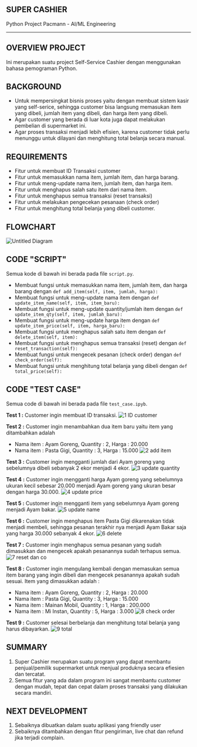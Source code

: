 ## SUPER CASHIER
Python Project Pacmann - AI/ML Engineering

---

## OVERVIEW PROJECT
Ini merupakan suatu project Self-Service Cashier dengan menggunakan bahasa pemograman Python.

## BACKGROUND
- Untuk mempersingkat bisnis proses yaitu dengan membuat sistem kasir yang self-serice, sehingga customer bisa langsung memasukan item yang dibeli, jumlah item yang dibeli, dan harga item yang dibeli.
- Agar customer yang berada di luar kota juga dapat melakukan pembelian di supermarket ini.
- Agar proses transaksi menjadi lebih efisien, karena customer tidak perlu menunggu untuk dilayani dan menghitung total belanja secara manual.

## REQUIREMENTS
- Fitur untuk membuat ID Transaksi customer
- Fitur untuk memasukkan nama item, jumlah item, dan harga barang.
- Fitur untuk meng-update nama item, jumlah item, dan harga item.
- Fitur untuk menghapus salah satu item dari nama item.
- Fitur untuk menghapus semua transaksi (reset transaksi)
- Fitur untuk melakukan pengecekan pesanaan (check order)
- Fitur untuk menghitung total belanja yang dibeli customer.

## FLOWCHART
![Untitled Diagram](https://user-images.githubusercontent.com/24706517/210150924-1bea1e4e-c470-417c-9b0a-7e93188c96c8.jpg)

## CODE "SCRIPT"
Semua kode di bawah ini berada pada file `script.py`.
- Membuat fungsi untuk memasukkan nama item, jumlah item, dan harga barang dengan `def add_item(self, item, jumlah, harga):`
- Membuat fungsi untuk meng-update nama item dengan `def update_item_name(self, item, item_baru):`
- Membuat fungsi untuk meng-update quantity/jumlah item dengan `def update_item_qty(self, item, jumlah_baru):`
- Membuat fungsi untuk meng-update harga item dengan `def update_item_price(self, item, harga_baru):`
- Membuat fungsi untuk menghapus salah satu item dengan `def delete_item(self, item):`
- Membuat fungsi untuk menghapus semua transaksi (reset) dengan `def reset_transaction(self):`
- Membuat fungsi untuk mengecek pesanan (check order) dengan `def check_order(self):`
- Membuat fungsi untuk menghitung total belanja yang dibeli dengan `def total_price(self):`

## CODE "TEST CASE"
Semua code di bawah ini berada pada file `test_case.ipyb`.

**Test 1 :** Customer ingin membuat ID transaksi.
![1  ID customer](https://user-images.githubusercontent.com/101574764/218291988-770badf7-a5d4-4c16-8475-5c429100cfda.jpg)

**Test 2 :** Customer ingin menambahkan dua item baru yaitu item yang ditambahkan adalah 
- Nama item : Ayam Goreng, Quantity : 2, Harga : 20.000
- Nama item : Pasta Gigi, Quantity : 3, Harga : 15.000
![2  add item](https://user-images.githubusercontent.com/101574764/218290996-1a93cef5-2e0a-4d42-a37b-38a1a7124d08.jpg)

**Test 3 :** Customer ingin mengganti jumlah dari Ayam goreng yang sebelumnya dibeli sebanyak 2 ekor menjadi 4 ekor.
![3  update quantity](https://user-images.githubusercontent.com/101574764/218291163-eff62c76-a4ac-4c5d-8906-b8a2694b75dc.jpg)

**Test 4 :** Customer ingin mengganti harga Ayam goreng yang sebelumnya ukuran kecil sebesar 20.000 menjadi Ayam goreng yang ukuran besar dengan harga 30.000.
![4  update price](https://user-images.githubusercontent.com/101574764/218291166-ab12134a-f50b-4919-add9-917a199d1fa2.jpg)

**Test 5 :** Customer ingin mengganti item yang sebelumnya Ayam goreng menjadi Ayam bakar.
![5  update name](https://user-images.githubusercontent.com/101574764/218291168-622efbb9-36da-4cc4-8ba9-686a9ddaf834.jpg)

**Test 6 :** Customer ingin menghapus item Pasta Gigi dikarenakan tidak menjadi membeli, sehingga pesanan terakhir nya menjadi Ayam Bakar saja yang harga 30.000 sebanyak 4 ekor.
![6  delete](https://user-images.githubusercontent.com/101574764/218291171-b810c12f-0edd-4aa3-8807-10db8cf2e214.jpg)

**Test 7 :** Customer ingin menghapus semua pesanan yang sudah dimasukkan dan mengecek apakah pesanannya sudah terhapus semua.
![7  reset dan co](https://user-images.githubusercontent.com/101574764/218291172-4521297c-3677-4d3d-9890-3e8c76a68e4f.jpg)

**Test 8 :** Customer ingin mengulang kembali dengan memasukan semua item barang yang ingin dibeli dan mengecek pesanannya apakah sudah sesuai. Item yang dimasukkan adalah :
- Nama item : Ayam Goreng, Quantity : 2, Harga : 20.000
- Nama item : Pasta Gigi, Quantity : 3, Harga : 15.000
- Nama item : Mainan Mobil, Quantity : 1, Harga : 200.000
- Nama item : Mi Instan, Quantity : 5, Harga : 3.000
![8  check order](https://user-images.githubusercontent.com/101574764/218291823-95196f3b-cd32-444a-b622-2ff45b33b59e.jpg)

**Test 9 :** Customer selesai berbelanja dan menghitung total belanja yang harus dibayarkan.
![9  total](https://user-images.githubusercontent.com/101574764/218291188-c10d7eb1-8818-4f72-aa51-d1e341683f89.jpg)


## SUMMARY
1. Super Cashier merupakan suatu program yang dapat membantu penjual/pemilik supermarket untuk menjual produknya secara efiesien dan tercatat.
2. Semua fitur yang ada dalam program ini sangat membantu customer dengan mudah, tepat dan cepat dalam proses transaksi yang dilakukan secara mandiri.

## NEXT DEVELOPMENT
1. Sebaiknya dibuatkan dalam suatu aplikasi yang friendly user
2. Sebaiknya ditambahkan dengan fitur pengiriman, live chat dan refund jika terjadi complain.


